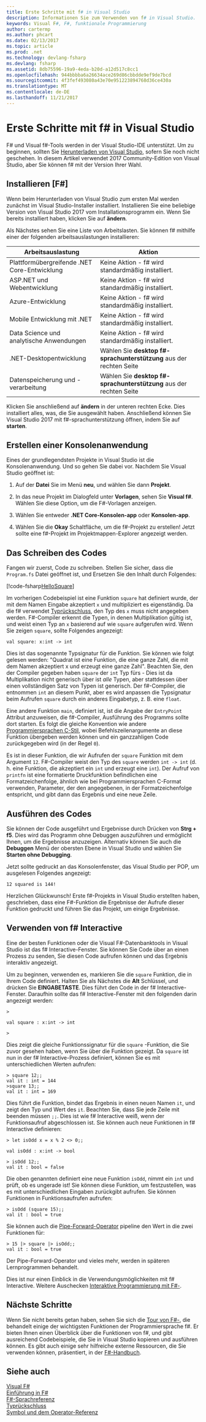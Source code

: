 ```yaml
---
title: Erste Schritte mit f# in Visual Studio
description: Informationen Sie zum Verwenden von f# in Visual Studio.
keywords: Visual F#, F#, funktionale Programmierung
author: cartermp
ms.author: phcart
ms.date: 02/13/2017
ms.topic: article
ms.prod: .net
ms.technology: devlang-fsharp
ms.devlang: fsharp
ms.assetid: 8db75596-19a9-4eda-b20d-a12d517c8cc1
ms.openlocfilehash: 944bbbba6a26634ace269d86cbbdde9ef9de7bcd
ms.sourcegitcommit: 4f3fef493080a43e70e951223894768d36ce430a
ms.translationtype: MT
ms.contentlocale: de-DE
ms.lasthandoff: 11/21/2017
---
```

# <a name="get-started-with-f-in-visual-studio"></a>Erste Schritte mit f# in Visual Studio

F# und Visual f#-Tools werden in der Visual Studio-IDE unterstützt.  Um zu beginnen, sollten Sie [Herunterladen von Visual Studio](https://www.visualstudio.com/downloads/download-visual-studio-vs), sofern Sie noch nicht geschehen.  In diesem Artikel verwendet 2017 Community-Edition von Visual Studio, aber Sie können f# mit der Version Ihrer Wahl.

## <a name="installing-f"></a>Installieren [F#] #

Wenn beim Herunterladen von Visual Studio zum ersten Mal werden zunächst im Visual Studio-Installer installiert.  Installieren Sie eine beliebige Version von Visual Studio 2017 vom Installationsprogramm ein. Wenn Sie bereits installiert haben, klicken Sie auf **ändern**.

Als Nächstes sehen Sie eine Liste von Arbeitslasten. Sie können f# mithilfe einer der folgenden arbeitsauslastungen installieren:

|Arbeitsauslastung|Aktion|
|--------|------|
| Plattformübergreifende .NET Core-Entwicklung | Keine Aktion - f# wird standardmäßig installiert. |
| ASP.NET und Webentwicklung | Keine Aktion - f# wird standardmäßig installiert. |
| Azure-Entwicklung | Keine Aktion - f# wird standardmäßig installiert. |
| Mobile Entwicklung mit .NET | Keine Aktion - f# wird standardmäßig installiert. |
| Data Science und analytische Anwendungen | Keine Aktion - f# wird standardmäßig installiert. |
| .NET-Desktopentwicklung | Wählen Sie **desktop f#-sprachunterstützung** aus der rechten Seite |
| Datenspeicherung und -verarbeitung | Wählen Sie **desktop f#-sprachunterstützung** aus der rechten Seite |

Klicken Sie anschließend auf **ändern** in der unteren rechten Ecke.  Dies installiert alles, was, die Sie ausgewählt haben.  Anschließend können Sie Visual Studio 2017 mit f#-sprachunterstützung öffnen, indem Sie auf **starten**.

## <a name="creating-a-console-application"></a>Erstellen einer Konsolenanwendung

Eines der grundlegendsten Projekte in Visual Studio ist die Konsolenanwendung.  Und so gehen Sie dabei vor.  Nachdem Sie Visual Studio geöffnet ist:

1. Auf der **Datei** Sie im Menü **neu**, und wählen Sie dann **Projekt**.

2.  In das neue Projekt im Dialogfeld unter **Vorlagen**, sehen Sie **Visual f#**.  Wählen Sie diese Option, um die F#-Vorlagen anzeigen.

3. Wählen Sie entweder **.NET Core-Konsolen-app** oder **Konsolen-app**.

3. Wählen Sie die **Okay** Schaltfläche, um die f#-Projekt zu erstellen!  Jetzt sollte eine f#-Projekt im Projektmappen-Explorer angezeigt werden.

## <a name="writing-your-code"></a>Das Schreiben des Codes

Fangen wir zuerst, Code zu schreiben.  Stellen Sie sicher, dass die `Program.fs` Datei geöffnet ist, und Ersetzen Sie den Inhalt durch Folgendes:

[!code-fsharp[HelloSquare](../../../samples/snippets/fsharp/getting-started/hello-square.fs)]

Im vorherigen Codebeispiel ist eine Funktion `square` hat definiert wurde, der mit dem Namen Eingabe akzeptiert `x` und multipliziert es eigenständig.  Da die f# verwendet [Typrückschluss](../language-reference/type-inference.md), den Typ des `x` muss nicht angegeben werden.  F#-Compiler erkennt die Typen, in denen Multiplikation gültig ist, und weist einen Typ an `x` basierend auf wie `square` aufgerufen wird.  Wenn Sie zeigen `square`, sollte Folgendes angezeigt:

```
val square: x:int -> int
```

Dies ist das sogenannte Typsignatur für die Funktion.  Sie können wie folgt gelesen werden: "Quadrat ist eine Funktion, die eine ganze Zahl, die mit dem Namen akzeptiert x und erzeugt eine ganze Zahl".  Beachten Sie, den der Compiler gegeben haben `square` der `int` Typ fürs - Dies ist da Multiplikation nicht generisch über ist *alle* Typen, aber stattdessen über einen vollständigen Satz von Typen ist generisch.  Der f#-Compiler, die entnommen `int` an diesem Punkt, aber es wird anpassen die Typsignatur beim Aufrufen `square` durch ein anderes Eingabetyp, z. B. eine `float`.

Eine andere Funktion `main`, definiert ist, ist die Angabe der `EntryPoint` Attribut anzuweisen, die f#-Compiler, Ausführung des Programms sollte dort starten.  Es folgt die gleiche Konvention wie andere [Programmiersprachen C-Stil](https://en.wikipedia.org/wiki/Entry_point#C_and_C.2B.2B), wobei Befehlszeilenargumente an diese Funktion übergeben werden können und ein ganzzahligen Code zurückgegeben wird (in der Regel `0`).

Es ist in dieser Funktion, die wir Aufrufen der `square` Funktion mit dem Argument `12`.  F#-Compiler weist den Typ des `square` werden `int -> int` (d. h. eine Funktion, die akzeptiert ein `int` und erzeugt eine `int`).  Der Aufruf von `printfn` ist eine formatierte Druckfunktion befindlichen eine Formatzeichenfolge, ähnlich wie bei Programmiersprachen C-Format verwenden, Parameter, der den angegebenen, in der Formatzeichenfolge entspricht, und gibt dann das Ergebnis und eine neue Zeile.

## <a name="running-your-code"></a>Ausführen des Codes

Sie können der Code ausgeführt und Ergebnisse durch Drücken von **Strg + f5**.  Dies wird das Programm ohne Debuggen auszuführen und ermöglicht Ihnen, um die Ergebnisse anzuzeigen.  Alternativ können Sie auch die **Debuggen** Menü der obersten Ebene in Visual Studio und wählen Sie **Starten ohne Debugging**.

Jetzt sollte gedruckt an das Konsolenfenster, das Visual Studio per POP, um ausgelesen Folgendes angezeigt:

```
12 squared is 144!
```

Herzlichen Glückwunsch!  Erste f#-Projekts in Visual Studio erstellten haben, geschrieben, dass eine F#-Funktion die Ergebnisse der Aufrufe dieser Funktion gedruckt und führen Sie das Projekt, um einige Ergebnisse.

## <a name="using-f-interactive"></a>Verwenden von f# Interactive

Eine der besten Funktionen oder die Visual F#-Datenbanktools in Visual Studio ist das f# Interactive-Fenster.  Sie können Sie Code über an einen Prozess zu senden, Sie diesen Code aufrufen können und das Ergebnis interaktiv angezeigt.

Um zu beginnen, verwenden es, markieren Sie die `square` Funktion, die in Ihrem Code definiert.  Halten Sie als Nächstes die **Alt** Schlüssel, und drücken Sie **EINGABETASTE**.  Dies führt den Code in der f# Interactive-Fenster.  Daraufhin sollte das f# Interactive-Fenster mit den folgenden darin angezeigt werden:

```
>

val square : x:int -> int

>
```

Dies zeigt die gleiche Funktionssignatur für die `square` -Funktion, die Sie zuvor gesehen haben, wenn Sie über die Funktion gezeigt.  Da `square` ist nun in der f# Interactive-Prozess definiert, können Sie es mit unterschiedlichen Werten aufrufen:

```
> square 12;;
val it : int = 144
>square 13;;
val it : int = 169
```

Dies führt die Funktion, bindet das Ergebnis in einen neuen Namen `it`, und zeigt den Typ und Wert des `it`.  Beachten Sie, dass Sie jede Zeile mit beenden müssen `;;`.  Dies ist wie f# Interactive weiß, wenn der Funktionsaufruf abgeschlossen ist.  Sie können auch neue Funktionen in f# Interactive definieren:

```
> let isOdd x = x % 2 <> 0;;

val isOdd : x:int -> bool

> isOdd 12;;
val it : bool = false
```

Die oben genannten definiert eine neue Funktion `isOdd`, nimmt ein `int` und prüft, ob es ungerade ist! Sie können diese Funktion, um festzustellen, was es mit unterschiedlichen Eingaben zurückgibt aufrufen.  Sie können Funktionen in Funktionsaufrufen aufrufen:

```
> isOdd (square 15);;
val it : bool = true
```

Sie können auch die [Pipe-Forward-Operator](../language-reference/symbol-and-operator-reference/index.md) pipeline den Wert in die zwei Funktionen für:

```
> 15 |> square |> isOdd;;
val it : bool = true
```

Der Pipe-Forward-Operator und vieles mehr, werden in späteren Lernprogrammen behandelt.

Dies ist nur einen Einblick in die Verwendungsmöglichkeiten mit f# Interactive. Weitere Auschecken [Interaktive Programmierung mit F#-](../tutorials/fsharp-interactive/index.md).

## <a name="next-steps"></a>Nächste Schritte

Wenn Sie nicht bereits getan haben, sehen Sie sich die [Tour von F#-](../tour.md), die behandelt einige der wichtigsten Funktionen der Programmiersprache f#.  Er bieten Ihnen einen Überblick über die Funktionen von f#, und gibt ausreichend Codebeispiele, die Sie in Visual Studio kopieren und ausführen können.  Es gibt auch einige sehr hilfreiche externe Ressourcen, die Sie verwenden können, präsentiert, in der [F#-Handbuch](../index.md).

## <a name="see-also"></a>Siehe auch
 [Visual F#](index.md)  
 [Einführung in F#](../tour.md)  
 [F#-Sprachreferenz](../language-reference/index.md)  
 [Typrückschluss](../language-reference/type-inference.md)  
 [Symbol und dem Operator-Referenz](../language-reference/symbol-and-operator-reference/index.md)  

